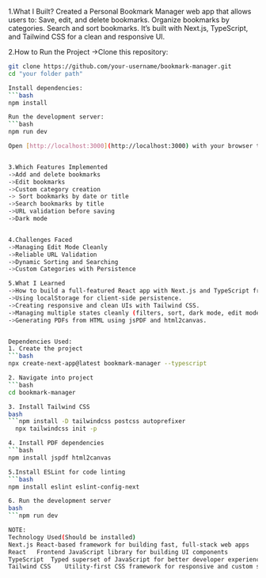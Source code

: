 1.What I Built? 
Created a Personal Bookmark Manager web app that allows users to: 
Save, edit, and delete bookmarks. 
Organize bookmarks by categories.
Search and sort bookmarks.
It’s built with Next.js, TypeScript, and Tailwind CSS for a clean and responsive UI.

2.How to Run the Project
->Clone this repository:
```bash
git clone https://github.com/your-username/bookmark-manager.git
cd "your folder path"

Install dependencies:
```bash
npm install

Run the development server:
```bash
npm run dev

Open [http://localhost:3000](http://localhost:3000) with your browser to see the result.


3.Which Features Implemented 
->Add and delete bookmarks 
->Edit bookmarks 
->Custom category creation 
-> Sort bookmarks by date or title 
->Search bookmarks by title 
->URL validation before saving 
->Dark mode


4.Challenges Faced 
->Managing Edit Mode Cleanly 
->Reliable URL Validation 
->Dynamic Sorting and Searching 
->Custom Categories with Persistence

5.What I Learned 
->How to build a full-featured React app with Next.js and TypeScript from scratch. 
->Using localStorage for client-side persistence. 
->Creating responsive and clean UIs with Tailwind CSS. 
->Managing multiple states cleanly (filters, sort, dark mode, edit mode). 
->Generating PDFs from HTML using jsPDF and html2canvas.


Dependencies Used:
1. Create the project
```bash
npx create-next-app@latest bookmark-manager --typescript

2. Navigate into project
```bash
cd bookmark-manager

3. Install Tailwind CSS
bash
```npm install -D tailwindcss postcss autoprefixer
  npx tailwindcss init -p

4. Install PDF dependencies
```bash
npm install jspdf html2canvas

5.Install ESLint for code linting
```bash
npm install eslint eslint-config-next

6. Run the development server
bash
```npm run dev

NOTE:
Technology Used(Should be installed)
Next.js	React-based framework for building fast, full-stack web apps
React	Frontend JavaScript library for building UI components
TypeScript	Typed superset of JavaScript for better developer experience & safety
Tailwind CSS	Utility-first CSS framework for responsive and custom styling
